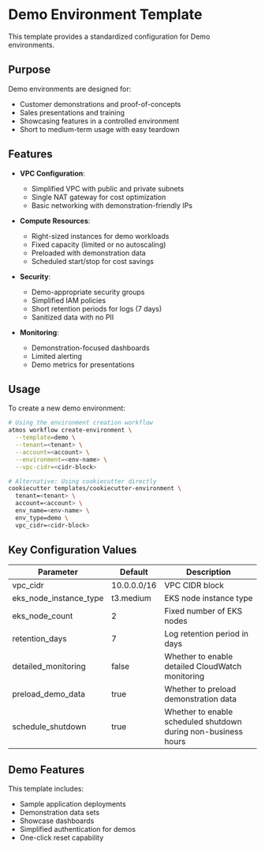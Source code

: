 # Demo Environment Template

This template provides a standardized configuration for Demo environments.

## Purpose

Demo environments are designed for:
- Customer demonstrations and proof-of-concepts
- Sales presentations and training
- Showcasing features in a controlled environment
- Short to medium-term usage with easy teardown

## Features

- **VPC Configuration**:
  - Simplified VPC with public and private subnets
  - Single NAT gateway for cost optimization
  - Basic networking with demonstration-friendly IPs

- **Compute Resources**:
  - Right-sized instances for demo workloads
  - Fixed capacity (limited or no autoscaling)
  - Preloaded with demonstration data
  - Scheduled start/stop for cost savings

- **Security**:
  - Demo-appropriate security groups
  - Simplified IAM policies
  - Short retention periods for logs (7 days)
  - Sanitized data with no PII

- **Monitoring**:
  - Demonstration-focused dashboards
  - Limited alerting
  - Demo metrics for presentations

## Usage

To create a new demo environment:

```bash
# Using the environment creation workflow
atmos workflow create-environment \
  --template=demo \
  --tenant=<tenant> \
  --account=<account> \
  --environment=<env-name> \
  --vpc-cidr=<cidr-block>

# Alternative: Using cookiecutter directly
cookiecutter templates/cookiecutter-environment \
  tenant=<tenant> \
  account=<account> \
  env_name=<env-name> \
  env_type=demo \
  vpc_cidr=<cidr-block>
```

## Key Configuration Values

| Parameter | Default | Description |
|-----------|---------|-------------|
| vpc_cidr | 10.0.0.0/16 | VPC CIDR block |
| eks_node_instance_type | t3.medium | EKS node instance type |
| eks_node_count | 2 | Fixed number of EKS nodes |
| retention_days | 7 | Log retention period in days |
| detailed_monitoring | false | Whether to enable detailed CloudWatch monitoring |
| preload_demo_data | true | Whether to preload demonstration data |
| schedule_shutdown | true | Whether to enable scheduled shutdown during non-business hours |

## Demo Features

This template includes:
- Sample application deployments
- Demonstration data sets
- Showcase dashboards
- Simplified authentication for demos
- One-click reset capability